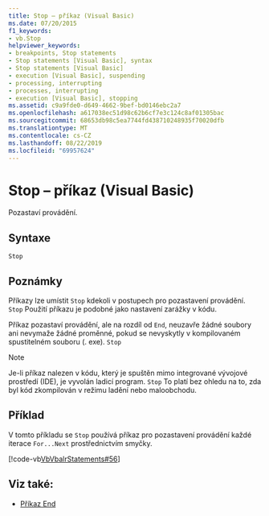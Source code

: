 ```yaml
---
title: Stop – příkaz (Visual Basic)
ms.date: 07/20/2015
f1_keywords:
- vb.Stop
helpviewer_keywords:
- breakpoints, Stop statements
- Stop statements [Visual Basic], syntax
- Stop statements [Visual Basic]
- execution [Visual Basic], suspending
- processing, interrupting
- processes, interrupting
- execution [Visual Basic], stopping
ms.assetid: c9a9fde0-d649-4662-9bef-bd0146ebc2a7
ms.openlocfilehash: a617038ec51d98c62b6cf7e3c124c8af01305bac
ms.sourcegitcommit: 68653db98c5ea7744fd438710248935f70020dfb
ms.translationtype: MT
ms.contentlocale: cs-CZ
ms.lasthandoff: 08/22/2019
ms.locfileid: "69957624"
---
```

# <a name="stop-statement-visual-basic"></a>Stop – příkaz (Visual Basic)
Pozastaví provádění.  
  
## <a name="syntax"></a>Syntaxe  
  
```  
Stop  
```  
  
## <a name="remarks"></a>Poznámky  
 Příkazy lze umístit `Stop` kdekoli v postupech pro pozastavení provádění. `Stop` Použití příkazu je podobné jako nastavení zarážky v kódu.  
  
 Příkaz pozastaví provádění, ale na rozdíl od `End`, neuzavře žádné soubory ani nevymaže žádné proměnné, pokud se nevyskytly v kompilovaném spustitelném souboru (. exe). `Stop`  
  
> [!NOTE]
> Je-li příkaz nalezen v kódu, který je spuštěn mimo integrované vývojové prostředí (IDE), je vyvolán ladicí program. `Stop` To platí bez ohledu na to, zda byl kód zkompilován v režimu ladění nebo maloobchodu.  
  
## <a name="example"></a>Příklad  
 V tomto příkladu se `Stop` používá příkaz pro pozastavení provádění každé iterace `For...Next` prostřednictvím smyčky.  
  
 [!code-vb[VbVbalrStatements#56](~/samples/snippets/visualbasic/VS_Snippets_VBCSharp/VbVbalrStatements/VB/Class1.vb#56)]  
  
## <a name="see-also"></a>Viz také:

- [Příkaz End](../../../visual-basic/language-reference/statements/end-statement.md)

